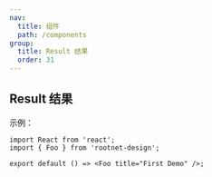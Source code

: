 ```yaml
---
nav:
  title: 组件
  path: /components
group:
  title: Result 结果
  order: 31
---
```


## Result 结果

示例：

```tsx
import React from 'react';
import { Foo } from 'rootnet-design';

export default () => <Foo title="First Demo" />;
```
